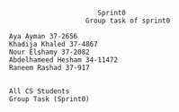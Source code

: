                                           Sprint0
                                       Group task of sprint0

					Aya Ayman 37-2656
					Khadija Khaled 37-4867
					Nour Elshamy 37-2082
					Abdelhameed Hesham 34-11472
					Raneem Rashad 37-917


					All CS Students
					Group Task (Sprint0)
